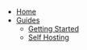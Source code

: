 * [Home](/)
* [Guides](/guides)
  * [Getting Started](/guides/getting_started)
  * [Self Hosting](/guides/self_hosting)
